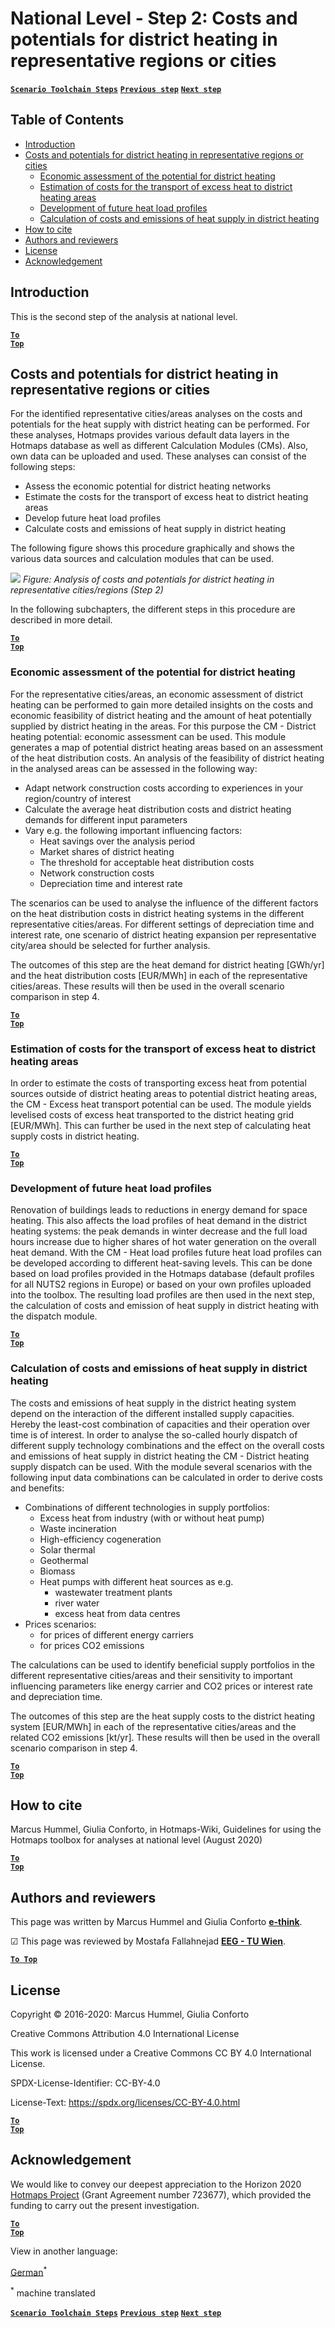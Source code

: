 <h1>National Level - Step 2: Costs and potentials for district heating in representative regions or cities</h1>

[**`Scenario Toolchain Steps`**](guide-national-level-comprehensive-assessment-eed#part-iii-analysis-of-the-economic-potential-for-efficiency-in-heating-and-cooling_different-steps)
[**`Previous step`**](step-1-identification-of-different-representative-cases-for-district-heating)
[**`Next step`**](Step-3-Calculation-of-decentral-heat-supply)
<br/>  

## Table of Contents
* [Introduction](#introduction)
* [Costs and potentials for district heating in representative regions or cities](#costs-and-potentials-for-district-heating-in-representative-regions-or-cities)
  * [Economic assessment of the potential for district heating](#costs-and-potentials-for-district-heating-in-representative-regions-or-cities_economic-assessment-of-the-potential-for-district-heating)
  * [Estimation of costs for the transport of excess heat to district heating areas](#costs-and-potentials-for-district-heating-in-representative-regions-or-cities_estimation-of-costs-for-the-transport-of-excess-heat-to-district-heating-areas)
  * [Development of future heat load profiles](#costs-and-potentials-for-district-heating-in-representative-regions-or-cities_development-of-future-heat-load-profiles)
  * [Calculation of costs and emissions of heat supply in district heating](#costs-and-potentials-for-district-heating-in-representative-regions-or-cities_calculation-of-costs-and-emissions-of-heat-supply-in-district-heating)
* [How to cite](#how-to-cite)
* [Authors and reviewers](#authors-and-reviewers)
* [License](#license)
* [Acknowledgement](#acknowledgement)


## Introduction
This is the second step of the analysis at national level.

<code><ins>**[To Top](#table-of-contents)**</ins></code>

## Costs and potentials for district heating in representative regions or cities

For the identified representative cities/areas analyses on the costs and potentials for the heat supply with district heating can be performed. For these analyses, Hotmaps provides various default data layers in the Hotmaps database as well as different Calculation Modules (CMs). Also, own data can be uploaded and used. These analyses can consist of the following steps:
* Assess the economic potential for district heating networks
* Estimate the costs for the transport of excess heat to district heating areas
* Develop future heat load profiles
* Calculate costs and emissions of heat supply in district heating

The following figure shows this procedure graphically and shows the various data sources and calculation modules that can be used.

![](../images/Hotmaps_ApproachNational_Step2.png)
*Figure: Analysis of costs and potentials for district heating in representative cities/regions (Step 2)*

In the following subchapters, the different steps in this procedure are described in more detail.

<code><ins>**[To Top](#table-of-contents)**</ins></code>

### Economic assessment of the potential for district heating

For the representative cities/areas, an economic assessment of district heating can be performed to gain more detailed insights on the costs and economic feasibility of district heating and the amount of heat potentially supplied by district heating in the areas. For this purpose the CM - District heating potential: economic assessment can be used. This module generates a map of potential district heating areas based on an assessment of the heat distribution costs. An analysis of the feasibility of district heating in the analysed areas can be assessed in the following way:

* Adapt network construction costs according to experiences in your region/country of interest
* Calculate the average heat distribution costs and district heating demands for different input parameters
* Vary e.g. the following important influencing factors:
    * Heat savings over the analysis period
    * Market shares of district heating
    * The threshold for acceptable heat distribution costs
    * Network construction costs
    * Depreciation time and interest rate

The scenarios can be used to analyse the influence of the different factors on the heat distribution costs in district heating systems in the different representative cities/areas. For different settings of depreciation time and interest rate, one scenario of district heating expansion per representative city/area should be selected for further analysis.

The outcomes of this step are the heat demand for district heating [GWh/yr] and the heat distribution costs [EUR/MWh] in each of the representative cities/areas. These results will then be used in the overall scenario comparison in step 4.

<code><ins>**[To Top](#table-of-contents)**</ins></code>

### Estimation of costs for the transport of excess heat to district heating areas

In order to estimate the costs of transporting excess heat from potential sources outside of district heating areas to potential district heating areas, the CM - Excess heat transport potential can be used. The module yields levelised costs of excess heat transported to the district heating grid [EUR/MWh]. This can further be used in the next step of calculating heat supply costs in district heating.

<code><ins>**[To Top](#table-of-contents)**</ins></code>

### Development of future heat load profiles

Renovation of buildings leads to reductions in energy demand for space heating. This also affects the load profiles of heat demand in the district heating systems: the peak demands in winter decrease and the full load hours increase due to higher shares of hot water generation on the overall heat demand. With the CM - Heat load profiles future heat load profiles can be developed according to different heat-saving levels. This can be done based on load profiles provided in the Hotmaps database (default profiles for all NUTS2 regions in Europe) or based on your own profiles uploaded into the toolbox. The resulting load profiles are then used in the next step, the calculation of costs and emission of heat supply in district heating with the dispatch module.

<code><ins>**[To Top](#table-of-contents)**</ins></code>

### Calculation of costs and emissions of heat supply in district heating

The costs and emissions of heat supply in the district heating system depend on the interaction of the different installed supply capacities. Hereby the least-cost combination of capacities and their operation over time is of interest. In order to analyse the so-called hourly dispatch of different supply technology combinations and the effect on the overall costs and emissions of heat supply in district heating the CM - District heating supply dispatch can be used. With the module several scenarios with the following input data combinations can be calculated in order to derive costs and benefits:

* Combinations of different technologies in supply portfolios:
    * Excess heat from industry (with or without heat pump)
    * Waste incineration
    * High-efficiency cogeneration
    * Solar thermal
    * Geothermal
    * Biomass
    * Heat pumps with different heat sources as e.g.
        * wastewater treatment plants
        * river water
        * excess heat from data centres
* Prices scenarios:
    * for prices of different energy carriers 
    * for prices CO2 emissions

The calculations can be used to identify beneficial supply portfolios in the different representative cities/areas and their sensitivity to important influencing parameters like energy carrier and CO2 prices or interest rate and depreciation time.

The outcomes of this step are the heat supply costs to the district heating system [EUR/MWh] in each of the representative cities/areas and the related CO2 emissions [kt/yr]. These results will then be used in the overall scenario comparison in step 4.

<code><ins>**[To Top](#table-of-contents)**</ins></code>


## How to cite
Marcus Hummel, Giulia Conforto, in Hotmaps-Wiki, Guidelines for using the Hotmaps toolbox for analyses at national level (August 2020)

<code><ins>**[To Top](#table-of-contents)**</ins></code>


## Authors and reviewers

This page was written by Marcus Hummel and Giulia Conforto **[e-think](https://e-think.ac.at)**.

&#9745; This page was reviewed by Mostafa Fallahnejad **[EEG - TU Wien](https://eeg.tuwien.ac.at/)**.


[**`To Top`**](#table-of-contents)

## License

Copyright © 2016-2020: Marcus Hummel, Giulia Conforto

Creative Commons Attribution 4.0 International License

This work is licensed under a Creative Commons CC BY 4.0 International License.

SPDX-License-Identifier: CC-BY-4.0

License-Text: https://spdx.org/licenses/CC-BY-4.0.html


<code><ins>**[To Top](#hotmaps-toolbox)**</ins></code>

## Acknowledgement
We would like to convey our deepest appreciation to the Horizon 2020 [Hotmaps Project](https://www.hotmaps-project.eu) (Grant Agreement number 723677), which provided the funding to carry out the present investigation.

<code><ins>**[To Top](#table-of-contents)**</ins></code>




<!--- THIS IS A SUPER UNIQUE IDENTIFIER -->

View in another language:

 [German](../de/GL-national)<sup>\*</sup> 

<sup>\*</sup> machine translated

[**`Scenario Toolchain Steps`**](guide-national-level-comprehensive-assessment-eed#part-iii-analysis-of-the-economic-potential-for-efficiency-in-heating-and-cooling_different-steps)
[**`Previous step`**](step-1-identification-of-different-representative-cases-for-district-heating)
[**`Next step`**](Step-3-Calculation-of-decentral-heat-supply)

